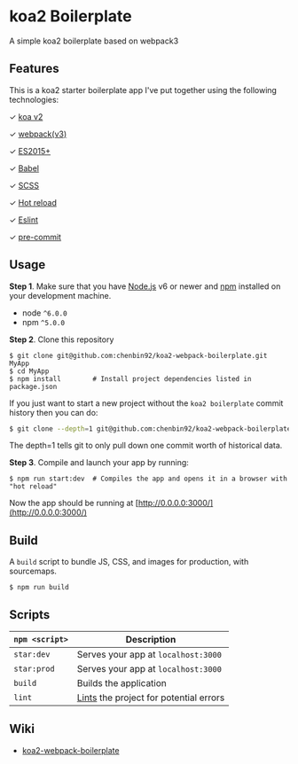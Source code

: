# koa2 Boilerplate

A simple koa2 boilerplate based on webpack3

## Features

This is a koa2 starter boilerplate app I've put together using the following technologies:

✓ [koa v2](https://github.com/koajs/koa)

✓ [webpack(v3)](https://github.com/webpack/webpack)

✓ [ES2015+](http://babeljs.io/docs/learn-es2015/)

✓ [Babel](http://babeljs.io/)

✓ [SCSS](http://sass-lang.com/)

✓ [Hot reload](https://github.com/leecade/koa-webpack-middleware)

✓ [Eslint](https://github.com/eslint/eslint)

✓ [pre-commit](https://github.com/observing/pre-commit)


## Usage

**Step 1**. Make sure that you have [Node.js](https://nodejs.org/) v6 or newer and
[npm](https://github.com/npm/npm) installed on your development machine.

* node `^6.0.0`
* npm `^5.0.0`

**Step 2**. Clone this repository

```shell
$ git clone git@github.com:chenbin92/koa2-webpack-boilerplate.git MyApp
$ cd MyApp
$ npm install        # Install project dependencies listed in package.json
```

If you just want to start a new project without the `koa2 boilerplate` commit history then you can do:

```bash
$ git clone --depth=1 git@github.com:chenbin92/koa2-webpack-boilerplate.git MyApp
```
The depth=1 tells git to only pull down one commit worth of historical data.

**Step 3**. Compile and launch your app by running:

```shell
$ npm run start:dev  # Compiles the app and opens it in a browser with "hot reload"
```

Now the app should be running at [http://0.0.0.0:3000/](http://0.0.0.0:3000/)


## Build
A `build` script to bundle JS, CSS, and images for production, with sourcemaps.

```
$ npm run build
```


## Scripts

|`npm <script>`     |Description|
|-------------------|-----------|
|`star:dev`         |Serves your app at `localhost:3000`|
|`star:prod`        |Serves your app at `localhost:3000`|
|`build`            |Builds the application|
|`lint`             |[Lints](http://stackoverflow.com/questions/8503559/what-is-linting) the project for potential errors|



## Wiki

- [koa2-webpack-boilerplate](https://github.com/chenbin92/blog/issues/4)
